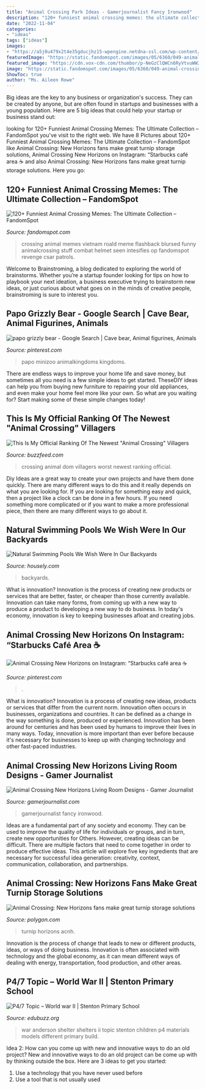 ```yaml
---
title: "Animal Crossing Park Ideas - Gamerjournalist Fancy Ironwood"
description: "120+ funniest animal crossing memes: the ultimate collection – fandomspot"
date: "2022-11-04"
categories:
- "ideas"
tags: ["ideas"]
images:
- "https://a5j0u479x2t4e35gducjhz15-wpengine.netdna-ssl.com/wp-content/uploads/2015/03/Natural_Swimming_Pools_6.jpg"
featuredImage: "https://static.fandomspot.com/images/05/6360/049-animal-crossing-meme.jpg"
featured_image: "https://cdn.vox-cdn.com/thumbor/p-NeGzClQWCn6RyVtvuWW2-Q7xc=/0x71:1800x1013/fit-in/1200x630/cdn.vox-cdn.com/uploads/chorus_asset/file/19873727/turnip.jpg"
image: "https://static.fandomspot.com/images/05/6360/049-animal-crossing-meme.jpg"
ShowToc: true
author: "Ms. Aileen Rowe"
---
```



Big ideas are the key to any business or organization's success. They can be created by anyone, but are often found in startups and businesses with a young population. Here are 5 big ideas that could help your startup or business stand out: 

	

		
looking for 120+ Funniest Animal Crossing Memes: The Ultimate Collection – FandomSpot you've visit to the right web. We have 8 Pictures about 120+ Funniest Animal Crossing Memes: The Ultimate Collection – FandomSpot like Animal Crossing: New Horizons fans make great turnip storage solutions, Animal Crossing New Horizons on Instagram: “Starbucks café area ☕️ and also Animal Crossing: New Horizons fans make great turnip storage solutions. Here you go:
		
    
## 120+ Funniest Animal Crossing Memes: The Ultimate Collection – FandomSpot

<img loading=lazy src="https://static.fandomspot.com/images/05/6360/049-animal-crossing-meme.jpg" onerror="this.onerror=null;this.src='https://tse3.mm.bing.net/th?id=OIP.2FRUcVEp4dvUKFgzk1RSbQHaMh&amp;pid=15.1';" alt="120+ Funniest Animal Crossing Memes: The Ultimate Collection – FandomSpot">

_Source: fandomspot.com_

>crossing animal memes vietnam roald meme flashback blursed funny animalcrossing stuff combat helmet seen intesifies op fandomspot revenge csar patrols. 

	

Welcome to Brainstroming, a blog dedicated to exploring the world of brainstorms. Whether you’re a startup founder looking for tips on how to playbook your next ideation, a business executive trying to brainstorm new ideas, or just curious about what goes on in the minds of creative people, brainstroming is sure to interest you.

    
## Papo Grizzly Bear - Google Search | Cave Bear, Animal Figurines, Animals

<img loading=lazy src="https://i.pinimg.com/736x/e1/5b/b0/e15bb0a4bd8989f36a338fe22a25dd33.jpg" onerror="this.onerror=null;this.src='https://tse4.mm.bing.net/th?id=OIP.jYV26PJYNJrK6WBk6TQTMwHaHL&amp;pid=15.1';" alt="papo grizzly bear - Google Search | Cave bear, Animal figurines, Animals">

_Source: pinterest.com_

>papo minizoo animalkingdoms kingdoms. 

	

There are endless ways to improve your home life and save money, but sometimes all you need is a few simple ideas to get started. TheseDIY ideas can help you from buying new furniture to repairing your old appliances, and even make your home feel more like your own. So what are you waiting for? Start making some of these simple changes today!

    
## This Is My Official Ranking Of The Newest &quot;Animal Crossing&quot; Villagers

<img loading=lazy src="https://img.buzzfeed.com/buzzfeed-static/static/2020-08/7/22/asset/c0c2c7b757fd/sub-buzz-2246-1596837727-31.jpg" onerror="this.onerror=null;this.src='https://tse2.mm.bing.net/th?id=OIP.FhJaHNiBJYCRyJqbbIZhIgHaEK&amp;pid=15.1';" alt="This Is My Official Ranking Of The Newest &quot;Animal Crossing&quot; Villagers">

_Source: buzzfeed.com_

>crossing animal dom villagers worst newest ranking official. 

	

Diy Ideas are a great way to create your own projects and have them done quickly. There are many different ways to do this and it really depends on what you are looking for. If you are looking for something easy and quick, then a project like a clock can be done in a few hours. If you need something more complicated or if you want to make a more professional piece, then there are many different ways to go about it.

    
## Natural Swimming Pools We Wish Were In Our Backyards

<img loading=lazy src="https://a5j0u479x2t4e35gducjhz15-wpengine.netdna-ssl.com/wp-content/uploads/2015/03/Natural_Swimming_Pools_6.jpg" onerror="this.onerror=null;this.src='https://tse3.mm.bing.net/th?id=OIP.JvkRlT1q8TSXwjR3Yw_PXAHaJ4&amp;pid=15.1';" alt="Natural Swimming Pools We Wish Were In Our Backyards">

_Source: housely.com_

>backyards. 

	

What is innovation?
Innovation is the process of creating new products or services that are better, faster, or cheaper than those currently available. Innovation can take many forms, from coming up with a new way to produce a product to developing a new way to do business. In today's economy, innovation is key to keeping businesses afloat and creating jobs.

    
## Animal Crossing New Horizons On Instagram: “Starbucks Café Area ☕️

<img loading=lazy src="https://i.pinimg.com/736x/39/0e/12/390e12190811f55098f4e38d6962dacb.jpg" onerror="this.onerror=null;this.src='https://tse3.mm.bing.net/th?id=OIP.gacFtNa92MqpfNGQ-nUWCgHaEK&amp;pid=15.1';" alt="Animal Crossing New Horizons on Instagram: “Starbucks café area ☕️">

_Source: pinterest.com_

>. 

	

What is innovation?
Innovation is a process of creating new ideas, products or services that differ from the current norm. Innovation often occurs in businesses, organizations and countries. It can be defined as a change in the way something is done, produced or experienced. 
Innovation has been around for centuries and has been used by humans to improve their lives in many ways. Today, innovation is more important than ever before because it's necessary for businesses to keep up with changing technology and other fast-paced industries.

    
## Animal Crossing New Horizons Living Room Designs - Gamer Journalist

<img loading=lazy src="https://cdn.gamerjournalist.com/primary/2020/05/Animal-Crossing-New-Horizons-Living-Room-Designs-6-1.jpg" onerror="this.onerror=null;this.src='https://tse4.mm.bing.net/th?id=OIP.6H6qtdXv6cG7bXg_eneaZAHaEK&amp;pid=15.1';" alt="Animal Crossing New Horizons Living Room Designs - Gamer Journalist">

_Source: gamerjournalist.com_

>gamerjournalist fancy ironwood. 

	

Ideas are a fundamental part of any society and economy. They can be used to improve the quality of life for individuals or groups, and in turn, create new opportunities for Others. However, creating ideas can be difficult. There are multiple factors that need to come together in order to produce effective ideas. This article will explore five key ingredients that are necessary for successful idea generation: creativity, context, communication, collaboration, and partnerships.

    
## Animal Crossing: New Horizons Fans Make Great Turnip Storage Solutions

<img loading=lazy src="https://cdn.vox-cdn.com/thumbor/p-NeGzClQWCn6RyVtvuWW2-Q7xc=/0x71:1800x1013/fit-in/1200x630/cdn.vox-cdn.com/uploads/chorus_asset/file/19873727/turnip.jpg" onerror="this.onerror=null;this.src='https://tse1.mm.bing.net/th?id=OIP.7fzDzLtfB1yNC8iRhsfauwHaD4&amp;pid=15.1';" alt="Animal Crossing: New Horizons fans make great turnip storage solutions">

_Source: polygon.com_

>turnip horizons acnh. 

	

Innovation is the process of change that leads to new or different products, ideas, or ways of doing business. Innovation is often associated with technology and the global economy, as it can mean different ways of dealing with energy, transportation, food production, and other areas.

    
## P4/7 Topic – World War II | Stenton Primary School

<img loading=lazy src="https://www.edubuzz.org/stenton/files/2011/11/I-can-build-an-Anderson-Shelter-using-different-materials-11.jpg" onerror="this.onerror=null;this.src='https://tse3.mm.bing.net/th?id=OIP.IjIDQtmQuxd6G-6ZVLs0bwHaJ4&amp;pid=15.1';" alt="P4/7 Topic – World war II | Stenton Primary School">

_Source: edubuzz.org_

>war anderson shelter shelters ii topic stenton children p4 materials models different primary build. 

	

Idea 2: How can you come up with new and innovative ways to do an old project?
New and innovative ways to do an old project can be come up with by thinking outside the box. Here are 3 ideas to get you started: 
1. Use a technology that you have never used before 
2. Use a tool that is not usually used 

